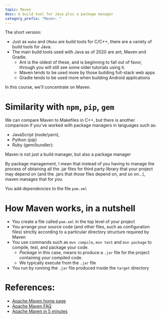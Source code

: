 ```yaml
---
topic: Maven
desc: A build tool for Java plus a package manager
category_prefix: "Maven: "
---
```


The short version:

* Just as `make` and `CMake` are build tools for C/C++, there are a variety of build tools for Java.
* The main build tools used with Java as of 2020 are ant, Maven and Gradle.
  * Ant is the oldest of these, and is beginning to fall out of favor, through you will still see some older tutorials using it.
  * Maven tends to be used more by those building full-stack web apps
  * Gradle tends to be used more when building Android applications
  
In this course, we'll concentrate on Maven.

# Similarity with `npm`, `pip`, `gem`

We can compare Maven to Makefiles in C++, but there is another comparison if you've worked with package managers in languages such as:
* JavaScript (node/yarn), 
* Python (pip)
* Ruby (gem/bundler):

Maven is not just a build manager, but also a package manager

By package management, I mean that instead of you having to manage the process of obtaining all the .jar files for third party library that
your project may depend on (and the .jars that *those* files depend on, and so on...), maven manages that for you.

You add *dependencies* to the file `pom.xml`

# How Maven works, in a nutshell

* You create a file called `pom.xml` in the top level of your project
* You arrange your source code (and other files, such as configuration files) strictly according to a particular directory structure required by Maven
* You use commands such as `mvn compile`, `mvn test` and `mvn package` to compile, test, and package your code.
  - *Package* in this case, means to produce a `.jar` file for the project containing your compiled code.
  - We typically execute from the `.jar` file
* You run by running the `.jar` file produced inside the `target` directory




# References:

* [Apache Maven home page](https://maven.apache.org/)
* [Apache Maven FAQ](https://maven.apache.org/general.html)
* [Apache Maven in 5 minutes](https://maven.apache.org/guides/getting-started/maven-in-five-minutes.html)    
 


